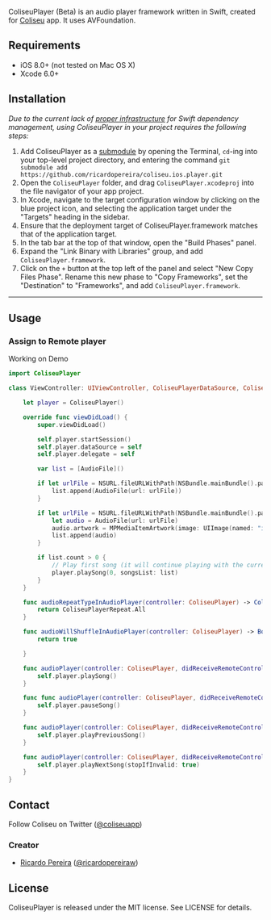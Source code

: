 ColiseuPlayer (Beta) is an audio player framework written in Swift, created for [Coliseu](http://ricardopereira.eu) app.
It uses AVFoundation.

## Requirements

- iOS 8.0+ (not tested on Mac OS X)
- Xcode 6.0+

## Installation

_Due to the current lack of [proper infrastructure](http://cocoapods.org) for Swift dependency management, using ColiseuPlayer in your project requires the following steps:_

1. Add ColiseuPlayer as a [submodule](http://git-scm.com/docs/git-submodule) by opening the Terminal, `cd`-ing into your top-level project directory, and entering the command `git submodule add https://github.com/ricardopereira/coliseu.ios.player.git`
2. Open the `ColiseuPlayer` folder, and drag `ColiseuPlayer.xcodeproj` into the file navigator of your app project.
3. In Xcode, navigate to the target configuration window by clicking on the blue project icon, and selecting the application target under the "Targets" heading in the sidebar.
4. Ensure that the deployment target of ColiseuPlayer.framework matches that of the application target.
5. In the tab bar at the top of that window, open the "Build Phases" panel.
6. Expand the "Link Binary with Libraries" group, and add `ColiseuPlayer.framework`.
7. Click on the `+` button at the top left of the panel and select "New Copy Files Phase". Rename this new phase to "Copy Frameworks", set the "Destination" to "Frameworks", and add `ColiseuPlayer.framework`.

---

## Usage

### Assign to Remote player

Working on Demo

```swift
import ColiseuPlayer

class ViewController: UIViewController, ColiseuPlayerDataSource, ColiseuPlayerDelegate {

    let player = ColiseuPlayer()

    override func viewDidLoad() {
        super.viewDidLoad()

		self.player.startSession()
        self.player.dataSource = self
        self.player.delegate = self

        var list = [AudioFile]()

        if let urlFile = NSURL.fileURLWithPath(NSBundle.mainBundle().pathForResource("1.m4a", ofType: nil)!) {
            list.append(AudioFile(url: urlFile))
        }

        if let urlFile = NSURL.fileURLWithPath(NSBundle.mainBundle().pathForResource("2.m4a", ofType: nil)!) {
        	let audio = AudioFile(url: urlFile)
        	audio.artwork = MPMediaItemArtwork(image: UIImage(named: "image-cover-for-2")!)
            list.append(audio)
        }

        if list.count > 0 {
            // Play first song (it will continue playing with the current playlist)
            player.playSong(0, songsList: list)
        }
    }

    func audioRepeatTypeInAudioPlayer(controller: ColiseuPlayer) -> ColiseuPlayerRepeat {
    	return ColiseuPlayerRepeat.All
    }

    func audioWillShuffleInAudioPlayer(controller: ColiseuPlayer) -> Bool {
    	return true

    }

    func audioPlayer(controller: ColiseuPlayer, didReceiveRemoteControlPlayEvent eventSubtype: UIEventSubtype) {
        self.player.playSong()
    }

    func func audioPlayer(controller: ColiseuPlayer, didReceiveRemoteControlPauseEvent eventSubtype: UIEventSubtype) {
        self.player.pauseSong()
    }

    func audioPlayer(controller: ColiseuPlayer, didReceiveRemoteControlPreviousTrackEvent eventSubtype: UIEventSubtype) {
    	self.player.playPreviousSong()
    }

    func audioPlayer(controller: ColiseuPlayer, didReceiveRemoteControlNextTrackEvent eventSubtype: UIEventSubtype) {
    	self.player.playNextSong(stopIfInvalid: true)
    }
}
````

## Contact

Follow Coliseu on Twitter ([@coliseuapp](https://twitter.com/coliseuapp))

### Creator

- [Ricardo Pereira](http://github.com/ricardopereira) ([@ricardopereiraw](https://twitter.com/ricardopereiraw))

## License

ColiseuPlayer is released under the MIT license. See LICENSE for details.
